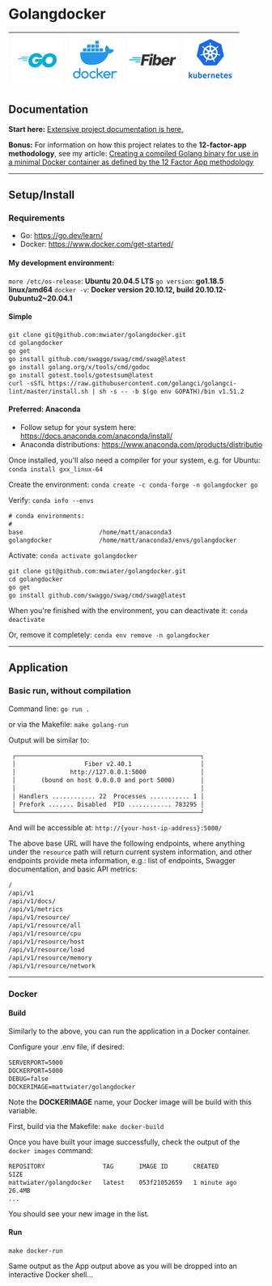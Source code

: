 # Golangdocker

| !["Go"](_repository_assets/logo-golang.png?raw=true "Go") | !["Docker"](_repository_assets/logo-docker.png?raw=true "Docker") | !["Fiber"](_repository_assets/logo-golang-fiber.png?raw=true "Fiber") | !["Kubernetes"](_repository_assets/logo-k8s.png?raw=true "Kubernetes") |
|:-------------:|:-------------:|:-------------:|:-------------:|

## Documentation

**Start here:** [Extensive project documentation is here.](https://mwiater.github.io/golangdocker/)

**Bonus:** For information on how this project relates to the <strong>12-factor-app methodology</strong>, see my article: [Creating a compiled Golang binary for use in a minimal Docker container as defined by the 12 Factor App methodology](https://medium.com/dev-genius/creating-a-compiled-golang-binary-for-use-in-a-minimal-docker-container-ae1c5a720aab)
			</div>

<hr>

## Setup/Install

### Requirements

* Go: https://go.dev/learn/
* Docker: https://www.docker.com/get-started/

#### My development environment:
`more /etc/os-release`: <strong>Ubuntu 20.04.5 LTS</strong>
`go version`: <strong>go1.18.5 linux/amd64</strong>
`docker -v`: <strong>Docker version 20.10.12, build 20.10.12-0ubuntu2~20.04.1</strong>

#### Simple

```
git clone git@github.com:mwiater/golangdocker.git
cd golangdocker
go get
go install github.com/swaggo/swag/cmd/swag@latest
go install golang.org/x/tools/cmd/godoc
go install gotest.tools/gotestsum@latest
curl -sSfL https://raw.githubusercontent.com/golangci/golangci-lint/master/install.sh | sh -s -- -b $(go env GOPATH)/bin v1.51.2
```

#### Preferred: Anaconda

* Follow setup for your system here: https://docs.anaconda.com/anaconda/install/
* Anaconda distributions: https://www.anaconda.com/products/distributio

Once installed, you'll also need a compiler for your system, e.g. for Ubuntu: `conda install gxx_linux-64`

Create the environment: `conda create -c conda-forge -n golangdocker go`

Verify: `conda info --envs`

```
# conda environments:
#
base                     /home/matt/anaconda3
golangdocker             /home/matt/anaconda3/envs/golangdocker
```

Activate: `conda activate golangdocker`

```
git clone git@github.com:mwiater/golangdocker.git
cd golangdocker
go get
go install github.com/swaggo/swag/cmd/swag@latest
```

When you're finished with the environment, you can deactivate it: `conda deactivate`

Or, remove it completely: `conda env remove -n golangdocker`

<hr>

## Application

### Basic run, without compilation

Command line: `go run .`

or via the Makefile: `make golang-run`

Output will be similar to:

```
 ┌───────────────────────────────────────────────────┐
 │                   Fiber v2.40.1                   │
 │               http://127.0.0.1:5000               │
 │       (bound on host 0.0.0.0 and port 5000)       │
 │                                                   │
 │ Handlers ............ 22  Processes ........... 1 │
 │ Prefork ....... Disabled  PID ............ 783295 │
 └───────────────────────────────────────────────────┘
```

And will be accessible at: `http://{your-host-ip-address}:5000/`

The above base URL will have the following endpoints, where anything under the `resource` path will return current system information, and other endpoints provide meta information, e.g.: list of endpoints, Swagger documentation, and basic API metrics:

```
/
/api/v1
/api/v1/docs/
/api/v1/metrics
/api/v1/resource/
/api/v1/resource/all
/api/v1/resource/cpu
/api/v1/resource/host
/api/v1/resource/load
/api/v1/resource/memory
/api/v1/resource/network
```

<hr>

### Docker

#### Build

Similarly to the above, you can run the application in a Docker container.

Configure your .env file, if desired:

```
SERVERPORT=5000
DOCKERPORT=5000
DEBUG=false
DOCKERIMAGE=mattwiater/golangdocker
```

Note the **DOCKERIMAGE** name, your Docker image will be build with this variable.

First, build via the Makefile: `make docker-build`

Once you have built your image successfully, check the output of the `docker images` command:

```
REPOSITORY                TAG       IMAGE ID       CREATED          SIZE
mattwiater/golangdocker   latest    053f21052659   1 minute ago     26.4MB
...
```

You should see your new image in the list.

#### Run

`make docker-run`

Same output as the App output above as you will be dropped into an interactive Docker shell...
